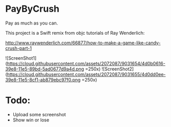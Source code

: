 # PayByCrush

Pay as much as you can.

This project is a Swift remix from objc tutorials of Ray Wenderlich:

http://www.raywenderlich.com/66877/how-to-make-a-game-like-candy-crush-part-1


**<ScreenShots>**
![ScreenShot1](https://cloud.githubusercontent.com/assets/2072087/9031654/4d0b0616-39e8-11e5-89bd-5ad0677d9a4d.png =250x)
![ScreenShot2](https://cloud.githubusercontent.com/assets/2072087/9031655/4d0dd0ee-39e8-11e5-8cf1-ab879ebc97f0.png =250x)


# Todo:

- Upload some screenshot
- Show win or lose


